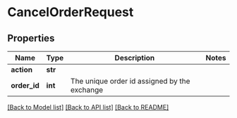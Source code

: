 # CancelOrderRequest

## Properties
Name | Type | Description | Notes
------------ | ------------- | ------------- | -------------
**action** | **str** |  | 
**order_id** | **int** | The unique order id assigned by the exchange | 

[[Back to Model list]](../README.md#documentation-for-models) [[Back to API list]](../README.md#documentation-for-api-endpoints) [[Back to README]](../README.md)


